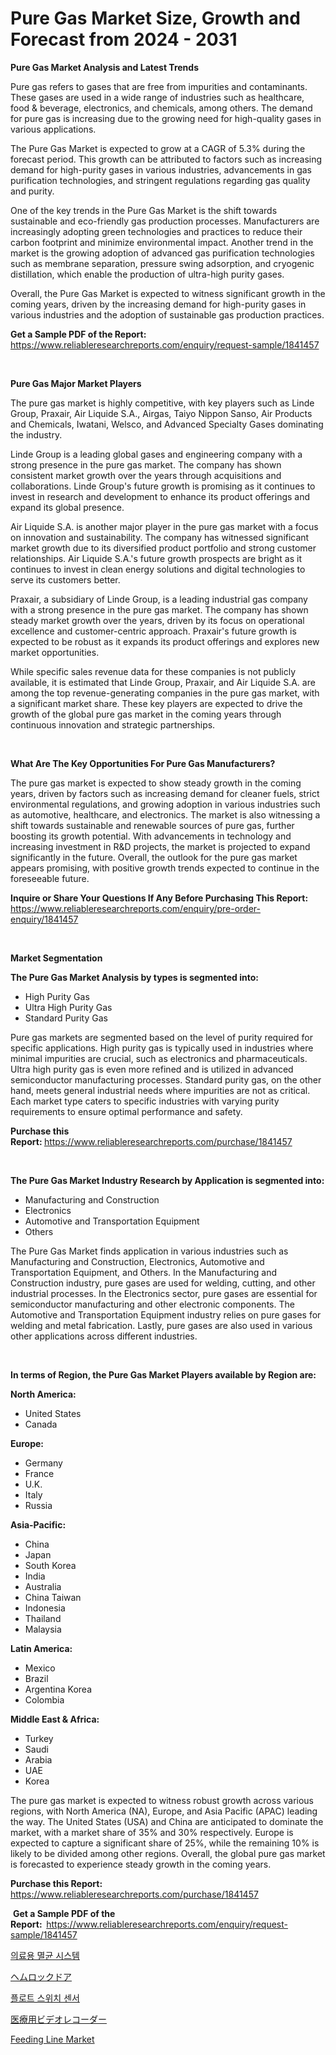 <p><h1>Pure Gas Market Size, Growth and Forecast from 2024 - 2031</h1></p><p><strong>Pure Gas Market Analysis and Latest Trends</strong></p>
<p><p>Pure gas refers to gases that are free from impurities and contaminants. These gases are used in a wide range of industries such as healthcare, food & beverage, electronics, and chemicals, among others. The demand for pure gas is increasing due to the growing need for high-quality gases in various applications.</p><p>The Pure Gas Market is expected to grow at a CAGR of 5.3% during the forecast period. This growth can be attributed to factors such as increasing demand for high-purity gases in various industries, advancements in gas purification technologies, and stringent regulations regarding gas quality and purity.</p><p>One of the key trends in the Pure Gas Market is the shift towards sustainable and eco-friendly gas production processes. Manufacturers are increasingly adopting green technologies and practices to reduce their carbon footprint and minimize environmental impact. Another trend in the market is the growing adoption of advanced gas purification technologies such as membrane separation, pressure swing adsorption, and cryogenic distillation, which enable the production of ultra-high purity gases.</p><p>Overall, the Pure Gas Market is expected to witness significant growth in the coming years, driven by the increasing demand for high-purity gases in various industries and the adoption of sustainable gas production practices.</p></p>
<p><strong>Get a Sample PDF of the Report:&nbsp;</strong> <a href="https://www.reliableresearchreports.com/enquiry/request-sample/1841457">https://www.reliableresearchreports.com/enquiry/request-sample/1841457</a></p>
<p>&nbsp;</p>
<p><strong>Pure Gas Major Market Players</strong></p>
<p><p>The pure gas market is highly competitive, with key players such as Linde Group, Praxair, Air Liquide S.A., Airgas, Taiyo Nippon Sanso, Air Products and Chemicals, Iwatani, Welsco, and Advanced Specialty Gases dominating the industry. </p><p>Linde Group is a leading global gases and engineering company with a strong presence in the pure gas market. The company has shown consistent market growth over the years through acquisitions and collaborations. Linde Group's future growth is promising as it continues to invest in research and development to enhance its product offerings and expand its global presence.</p><p>Air Liquide S.A. is another major player in the pure gas market with a focus on innovation and sustainability. The company has witnessed significant market growth due to its diversified product portfolio and strong customer relationships. Air Liquide S.A.'s future growth prospects are bright as it continues to invest in clean energy solutions and digital technologies to serve its customers better.</p><p>Praxair, a subsidiary of Linde Group, is a leading industrial gas company with a strong presence in the pure gas market. The company has shown steady market growth over the years, driven by its focus on operational excellence and customer-centric approach. Praxair's future growth is expected to be robust as it expands its product offerings and explores new market opportunities.</p><p>While specific sales revenue data for these companies is not publicly available, it is estimated that Linde Group, Praxair, and Air Liquide S.A. are among the top revenue-generating companies in the pure gas market, with a significant market share. These key players are expected to drive the growth of the global pure gas market in the coming years through continuous innovation and strategic partnerships.</p></p>
<p>&nbsp;</p>
<p><strong>What Are The Key Opportunities For Pure Gas Manufacturers?</strong></p>
<p><p>The pure gas market is expected to show steady growth in the coming years, driven by factors such as increasing demand for cleaner fuels, strict environmental regulations, and growing adoption in various industries such as automotive, healthcare, and electronics. The market is also witnessing a shift towards sustainable and renewable sources of pure gas, further boosting its growth potential. With advancements in technology and increasing investment in R&D projects, the market is projected to expand significantly in the future. Overall, the outlook for the pure gas market appears promising, with positive growth trends expected to continue in the foreseeable future.</p></p>
<p><strong>Inquire or Share Your Questions If Any Before Purchasing This Report:</strong> <a href="https://www.reliableresearchreports.com/enquiry/pre-order-enquiry/1841457">https://www.reliableresearchreports.com/enquiry/pre-order-enquiry/1841457</a></p>
<p>&nbsp;</p>
<p><strong>Market Segmentation</strong></p>
<p><strong>The Pure Gas Market Analysis by types is segmented into:</strong></p>
<p><ul><li>High Purity Gas</li><li>Ultra High Purity Gas</li><li>Standard Purity Gas</li></ul></p>
<p><p>Pure gas markets are segmented based on the level of purity required for specific applications. High purity gas is typically used in industries where minimal impurities are crucial, such as electronics and pharmaceuticals. Ultra high purity gas is even more refined and is utilized in advanced semiconductor manufacturing processes. Standard purity gas, on the other hand, meets general industrial needs where impurities are not as critical. Each market type caters to specific industries with varying purity requirements to ensure optimal performance and safety.</p></p>
<p><strong>Purchase this Report:&nbsp;</strong><a href="https://www.reliableresearchreports.com/purchase/1841457">https://www.reliableresearchreports.com/purchase/1841457</a></p>
<p>&nbsp;</p>
<p><strong>The Pure Gas Market Industry Research by Application is segmented into:</strong></p>
<p><ul><li>Manufacturing and Construction</li><li>Electronics</li><li>Automotive and Transportation Equipment</li><li>Others</li></ul></p>
<p><p>The Pure Gas Market finds application in various industries such as Manufacturing and Construction, Electronics, Automotive and Transportation Equipment, and Others. In the Manufacturing and Construction industry, pure gases are used for welding, cutting, and other industrial processes. In the Electronics sector, pure gases are essential for semiconductor manufacturing and other electronic components. The Automotive and Transportation Equipment industry relies on pure gases for welding and metal fabrication. Lastly, pure gases are also used in various other applications across different industries.</p></p>
<p>&nbsp;</p>
<p><strong>In terms of Region, the Pure Gas Market Players available by Region are:</strong></p>
<p>
    <p> <strong> North America: </strong>
        <ul>
            <li>United States</li>
            <li>Canada</li>
        </ul>
        </p> 
    <p> <strong> Europe: </strong>
        <ul>
            <li>Germany</li>
            <li>France</li>
            <li>U.K.</li>
            <li>Italy</li>
            <li>Russia</li>
        </ul>
        </p> 
    <p> <strong> Asia-Pacific: </strong>
        <ul>
            <li>China</li>
            <li>Japan</li>
            <li>South Korea</li>
            <li>India</li>
            <li>Australia</li>
            <li>China Taiwan</li>
            <li>Indonesia</li>
            <li>Thailand</li>
            <li>Malaysia</li>
        </ul>
        </p> 
    <p> <strong> Latin America: </strong>
        <ul>
            <li>Mexico</li>
            <li>Brazil</li>
            <li>Argentina Korea</li>
            <li>Colombia</li>
        </ul>
        </p> 
    <p> <strong> Middle East & Africa: </strong>
        <ul>
            <li>Turkey</li>
            <li>Saudi</li>
            <li>Arabia</li>
            <li>UAE</li>
            <li>Korea</li>
        </ul>
    </p>
    </p>
<p><p>The pure gas market is expected to witness robust growth across various regions, with North America (NA), Europe, and Asia Pacific (APAC) leading the way. The United States (USA) and China are anticipated to dominate the market, with a market share of 35% and 30% respectively. Europe is expected to capture a significant share of 25%, while the remaining 10% is likely to be divided among other regions. Overall, the global pure gas market is forecasted to experience steady growth in the coming years.</p></p>
<p><strong>Purchase this Report: </strong><a href="https://www.reliableresearchreports.com/purchase/1841457">https://www.reliableresearchreports.com/purchase/1841457</a></p>
<p>&nbsp;<strong>Get a Sample PDF of the Report:&nbsp;&nbsp;</strong><a href="https://www.reliableresearchreports.com/enquiry/request-sample/1841457">https://www.reliableresearchreports.com/enquiry/request-sample/1841457</a></p>
<p><strong></strong></p>
<p><p><a href="https://medium.com/@joeyjohns20/%EC%9D%98%EB%A3%8C-%EC%82%B4%EA%B7%A0-%EC%8B%9C%EC%8A%A4%ED%85%9C-%EC%8B%9C%EC%9E%A5-%EA%B7%9C%EB%AA%A8-cagr-%ED%8A%B8%EB%A0%8C%EB%93%9C-2024-2030-3ad93f14b8fa">의료용 멸균 시스템</a></p><p><a href="https://medium.com/@briaabshire64/%E6%9D%BE%E3%81%AE%E6%9C%A8%E3%81%AE%E3%83%89%E3%82%A2%E5%B8%82%E5%A0%B4-%E6%88%90%E5%8A%9F%E3%81%99%E3%82%8B%E3%83%93%E3%82%B8%E3%83%8D%E3%82%B9%E6%88%A6%E7%95%A5%E3%81%AE%E9%8D%B52031%E5%B9%B4%E3%81%BE%E3%81%A7%E3%81%AE%E4%BA%88%E6%B8%AC-d36e16233349">ヘムロックドア</a></p><p><a href="https://medium.com/@waynewood21/%EB%B6%80%EC%9C%A0-%EC%8A%A4%EC%9C%84%EC%B9%98-%EC%84%BC%EC%84%9C-%EC%8B%9C%EC%9E%A5-%EA%B2%BD%EC%9F%81-%EB%B6%84%EC%84%9D-%EC%8B%9C%EC%9E%A5-%EB%8F%99%ED%96%A5-%EB%B0%8F-2031%EB%85%84%EA%B9%8C%EC%A7%80%EC%9D%98-%EC%98%88%EC%B8%A1-d1b90114bd1c">플로트 스위치 센서</a></p><p><a href="https://medium.com/@byroalenzuela76845/%E5%8C%BB%E7%99%82%E3%83%93%E3%83%87%E3%82%AA%E3%83%AC%E3%82%B3%E3%83%BC%E3%83%80%E3%83%BC%E3%81%AE%E5%B8%82%E5%A0%B4-%E5%B8%82%E5%A0%B4cagr-%E5%B8%82%E5%A0%B4%E5%8B%95%E5%90%91-%E6%88%90%E9%95%B7%E6%88%A6%E7%95%A5%E3%81%AB%E9%96%A2%E3%81%99%E3%82%8B%E6%B4%9E%E5%AF%9F-8ba70ca72dd9">医療用ビデオレコーダー</a></p><p><a href="https://github.com/yemakinde/Market-Research-Report-List-1/blob/main/feeding-line-market.md">Feeding Line Market</a></p></p>